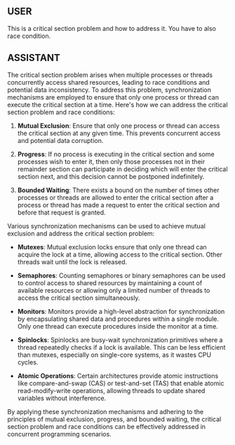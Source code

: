 ## USER
This is a critical section problem and how to address it. You have to also race condition.

## ASSISTANT
The critical section problem arises when multiple processes or threads concurrently access shared resources, leading to race conditions and potential data inconsistency. To address this problem, synchronization mechanisms are employed to ensure that only one process or thread can execute the critical section at a time. Here's how we can address the critical section problem and race conditions:

1. **Mutual Exclusion**: Ensure that only one process or thread can access the critical section at any given time. This prevents concurrent access and potential data corruption.

2. **Progress**: If no process is executing in the critical section and some processes wish to enter it, then only those processes not in their remainder section can participate in deciding which will enter the critical section next, and this decision cannot be postponed indefinitely.

3. **Bounded Waiting**: There exists a bound on the number of times other processes or threads are allowed to enter the critical section after a process or thread has made a request to enter the critical section and before that request is granted.

Various synchronization mechanisms can be used to achieve mutual exclusion and address the critical section problem:

- **Mutexes**: Mutual exclusion locks ensure that only one thread can acquire the lock at a time, allowing access to the critical section. Other threads wait until the lock is released.
  
- **Semaphores**: Counting semaphores or binary semaphores can be used to control access to shared resources by maintaining a count of available resources or allowing only a limited number of threads to access the critical section simultaneously.

- **Monitors**: Monitors provide a high-level abstraction for synchronization by encapsulating shared data and procedures within a single module. Only one thread can execute procedures inside the monitor at a time.

- **Spinlocks**: Spinlocks are busy-wait synchronization primitives where a thread repeatedly checks if a lock is available. This can be less efficient than mutexes, especially on single-core systems, as it wastes CPU cycles.

- **Atomic Operations**: Certain architectures provide atomic instructions like compare-and-swap (CAS) or test-and-set (TAS) that enable atomic read-modify-write operations, allowing threads to update shared variables without interference.

By applying these synchronization mechanisms and adhering to the principles of mutual exclusion, progress, and bounded waiting, the critical section problem and race conditions can be effectively addressed in concurrent programming scenarios.
